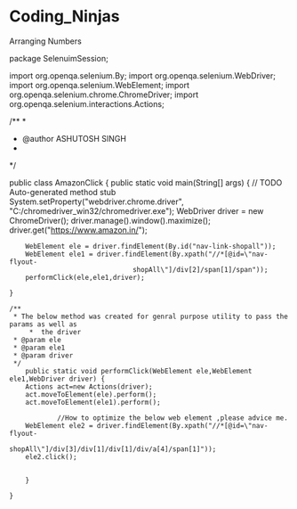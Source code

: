 # Coding_Ninjas
Arranging Numbers


package SelenuimSession;

import org.openqa.selenium.By;
import org.openqa.selenium.WebDriver;
import org.openqa.selenium.WebElement;
import org.openqa.selenium.chrome.ChromeDriver;
import org.openqa.selenium.interactions.Actions;

/**
 * 
 * @author ASHUTOSH SINGH
 *
 */

public class AmazonClick {
	public static void main(String[] args) {
		// TODO Auto-generated method stub
		System.setProperty("webdriver.chrome.driver", 
                 "C:/chromedriver_win32/chromedriver.exe");
		WebDriver driver = new ChromeDriver();
		driver.manage().window().maximize();
		driver.get("https://www.amazon.in/");

		WebElement ele = driver.findElement(By.id("nav-link-shopall"));
		WebElement ele1 = driver.findElement(By.xpath("//*[@id=\"nav-flyout-
                                   shopAll\"]/div[2]/span[1]/span"));
		performClick(ele,ele1,driver);
		
	}
	
	/**
	 * The below method was created for genral purpose utility to pass the params as well as          
         *  the driver 
	 * @param ele
	 * @param ele1
	 * @param driver
	 */
		public static void performClick(WebElement ele,WebElement ele1,WebDriver driver) {
		Actions act=new Actions(driver);
		act.moveToElement(ele).perform();
		act.moveToElement(ele1).perform();

                //How to optimize the below web element ,please advice me.
		WebElement ele2 = driver.findElement(By.xpath("//*[@id=\"nav-flyout-
                                  shopAll\"]/div[3]/div[1]/div[1]/div/a[4]/span[1]"));
		ele2.click();
		
		
		}	

	}

